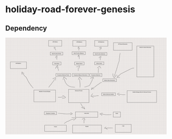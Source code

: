# holiday-road-forever-genesis
## Dependency
![Holiday Road Wireframe](./images/holiday-road-forever-genesis-wireframe.png)